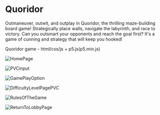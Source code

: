 # Quoridor

Outmaneuver, outwit, and outplay in Quoridor, the thrilling maze-building board game! Strategically place walls, navigate the labyrinth, and race to victory. 
Can you outsmart your opponents and reach the goal first? 
It's a game of cunning and strategy that will keep you hooked!

Quoridor game - html/css/js  + p5.js(p5.min.js)

![HomePage](https://github.com/CCotuna/Quoridor/assets/126149136/3f003477-48d8-4ce0-9a91-49e616a1b90d)

![PVCinput](https://github.com/CCotuna/Quoridor/assets/126149136/b9ac4c48-4d14-4ea1-9337-0c8e2cd857e4)

![GamePlayOption](https://github.com/CCotuna/Quoridor/assets/126149136/646bcf14-6c44-46e8-a966-b33eecc8832e)

![DifficultyLevelPagePVC](https://github.com/CCotuna/Quoridor/assets/126149136/a82a3e6f-974c-41e3-b817-f14115aebfc0)

![RulesOfTheGame](https://github.com/CCotuna/Quoridor/assets/126149136/eae7a46f-6064-4b30-b3cd-ccb5f731d56d)

![ReturnToLobbyPage](https://github.com/CCotuna/Quoridor/assets/126149136/1dbb9d48-0dc3-49c3-930c-c630e7cff6c4)

